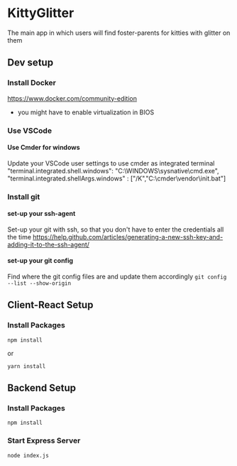 # KittyGlitter
The main app in which users will find foster-parents for kitties with glitter on them
## Dev setup
### Install Docker
https://www.docker.com/community-edition
- you might have to enable virtualization in BIOS

### Use VSCode
#### Use Cmder for windows
Update your VSCode user settings to use cmder as integrated terminal
"terminal.integrated.shell.windows": "C:\\WINDOWS\\sysnative\\cmd.exe", "terminal.integrated.shellArgs.windows" : ["/K","C:\\cmder\\vendor\\init.bat"]
### Install git
#### set-up your ssh-agent
Set-up your git with ssh, so that you don't have to enter the credentials all the time https://help.github.com/articles/generating-a-new-ssh-key-and-adding-it-to-the-ssh-agent/

#### set-up your git config
Find where the git config files are and update them accordingly `git config --list --show-origin`

## Client-React Setup
### Install Packages
```
npm install
```
or
```
yarn install
```

## Backend Setup
### Install Packages
```
npm install
```
### Start Express Server
```
node index.js
```

